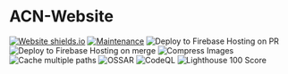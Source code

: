 # ACN-Website

[![Website shields.io](https://img.shields.io/website-up-down-green-red/http/shields.io.svg)](https://carpathian-nightmare.web.app/)
[![Maintenance](https://img.shields.io/badge/Maintained%3F-yes-green.svg)](https://github.com/milliorn/ACN-Website/graphs/commit-activity)
![Deploy to Firebase Hosting on PR](https://github.com/milliorn/ACN-Website/workflows/Deploy%20to%20Firebase%20Hosting%20on%20PR/badge.svg?branch=master)
![Deploy to Firebase Hosting on merge](https://github.com/milliorn/ACN-Website/workflows/Deploy%20to%20Firebase%20Hosting%20on%20merge/badge.svg?branch=master)
![Compress Images](https://github.com/milliorn/ACN-Website/workflows/Compress%20Images/badge.svg?branch=master)
![Cache multiple paths](https://github.com/milliorn/ACN-Website/workflows/Cache%20multiple%20paths/badge.svg)
![OSSAR](https://github.com/milliorn/ACN-Website/workflows/OSSAR/badge.svg?branch=master)
![CodeQL](https://github.com/milliorn/ACN-Website/workflows/CodeQL/badge.svg?branch=master)
![Lighthouse 100 Score](public\assets\img\lighthouse-100.bmp "Google Lighthouse 100!")
